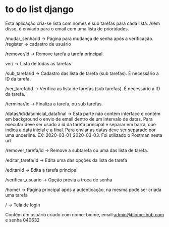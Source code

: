 # to do list django

Esta aplicação cria-se lista com nomes e sub tarefas para cada lista. Além disso, é enviado para o email com uma lista de prioridades.

/mudar_senha/id -> Página para mudança de senha após a verificação.
/register -> cadastro de usuário

/remover/id -> Remove tarefa a tarefa principal.

ver/ -> Lista de todas as tarefas

/sub_tarefa/id -> Cadastro das lista de tarefa (sub tarefas). É necessário a ID da tarefa.

/ver_tarefa/id -> Verifica as lista de tarefas (sub tarefas). É necessário a ID da tarefa.

/terminar/id -> Finaliza a tarefa, ou sub tarefas.

/datas/id/datainicial_datafinal -> Esta parte não contém interface e contém em background o envio de email dentro de um intervalo de datas. Para executar deve ser usado a id da tarefa principal e separar em barra, que indica a data inicial e a final. Para enviar as datas deve ser separado por uma underline. EX: 2020-03-01_2020-03-03. Foi utilizado o Postman nesta url

/remover_tarefa/id -> Remove a subtarefa ou uma das lista de tarefa.

/editar_tarefa/id -> Edita uma das opções da lista de tarefa

/editar/id -> Edita a tarefa principal

/verificar_usuario -> Opção prévia a troca de senha

/home/ -> Página principal após a autenticação, na mesma pode ser criada uma tarefa

/ -> Tela de login

Contém um usuário criado com nome: biome, email:admin@biome-hub.com e senha 040632
